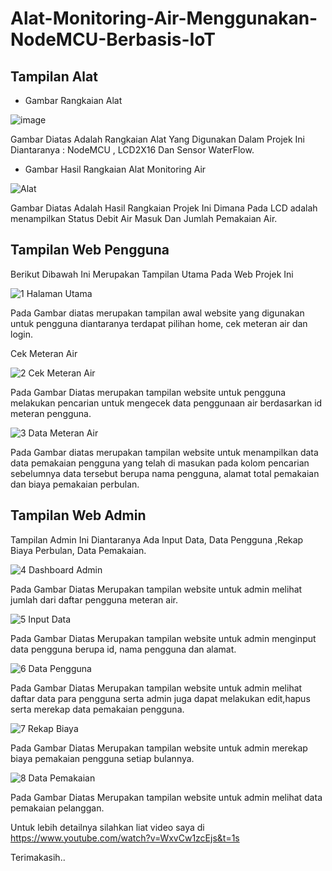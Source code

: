 # Alat-Monitoring-Air-Menggunakan-NodeMCU-Berbasis-IoT


## Tampilan Alat 

- Gambar Rangkaian Alat 

![image](https://user-images.githubusercontent.com/105591427/170080456-4be5bbe0-8d95-46d2-998f-c0593e1b1c07.png)

Gambar Diatas Adalah Rangkaian Alat Yang Digunakan Dalam Projek Ini Diantaranya : NodeMCU , LCD2X16 Dan Sensor WaterFlow.

- Gambar Hasil Rangkaian Alat Monitoring Air

![Alat](https://user-images.githubusercontent.com/105591427/170081718-0e690aa1-a65d-4e77-a1a4-3e6ed1530d11.png)

Gambar Diatas Adalah Hasil Rangkaian Projek Ini Dimana Pada LCD adalah menampilkan Status Debit Air Masuk Dan Jumlah Pemakaian Air. 

## Tampilan Web Pengguna

Berikut Dibawah Ini Merupakan Tampilan Utama Pada Web Projek Ini

![1  Halaman Utama](https://user-images.githubusercontent.com/105591427/170083684-c15525f4-14f3-410d-879f-86a73b457fe4.png)

Pada Gambar diatas merupakan tampilan awal website yang digunakan untuk pengguna diantaranya terdapat pilihan home, cek meteran air dan login.  

Cek Meteran Air

![2  Cek Meteran Air](https://user-images.githubusercontent.com/105591427/170084518-78440f4e-5871-475d-b74e-c5b4d059ed34.png)

Pada Gambar Diatas merupakan tampilan website untuk pengguna melakukan pencarian untuk mengecek data penggunaan air berdasarkan id meteran pengguna. 

![3  Data Meteran Air](https://user-images.githubusercontent.com/105591427/170085176-84d46dba-4176-4977-b1f4-b382812ddd69.png)

Pada Gambar diatas merupakan tampilan website untuk menampilkan data data pemakaian pengguna yang telah di masukan pada kolom pencarian sebelumnya data tersebut berupa nama pengguna, alamat total pemakaian dan biaya pemakaian perbulan.

## Tampilan Web Admin

Tampilan Admin Ini Diantaranya Ada Input Data, Data Pengguna ,Rekap Biaya Perbulan, Data Pemakaian. 

![4  Dashboard Admin](https://user-images.githubusercontent.com/105591427/170087930-95902496-387a-4286-8124-0887b3feb68a.png)

Pada Gambar Diatas Merupakan tampilan website untuk admin melihat jumlah dari daftar pengguna meteran air.  

![5  Input Data](https://user-images.githubusercontent.com/105591427/170088277-52a833d6-f20d-41df-a6f9-49a2071415e7.png)

Pada Gambar Diatas Merupakan tampilan website untuk admin menginput data pengguna berupa id, nama pengguna dan alamat. 

![6  Data Pengguna](https://user-images.githubusercontent.com/105591427/170088412-b5ac509d-4b92-466e-9a51-bb8f2a09a1a2.png)

Pada Gambar Diatas Merupakan tampilan website untuk admin melihat daftar data para pengguna serta admin juga dapat melakukan edit,hapus serta merekap data pemakaian pengguna. 

![7  Rekap Biaya](https://user-images.githubusercontent.com/105591427/170088587-096b1dfd-1974-4b84-b2a3-d7eeb236223d.png)

Pada Gambar Diatas Merupakan tampilan website untuk admin merekap biaya pemakaian pengguna setiap bulannya. 

![8  Data Pemakaian](https://user-images.githubusercontent.com/105591427/170088869-6ddbf3f9-2be9-4c5b-9ed2-6fb0a7dd741f.png)

Pada Gambar Diatas Merupakan tampilan website untuk admin melihat data pemakaian pelanggan. 

Untuk lebih detailnya silahkan liat video saya di https://www.youtube.com/watch?v=WxvCw1zcEjs&t=1s 

Terimakasih..


